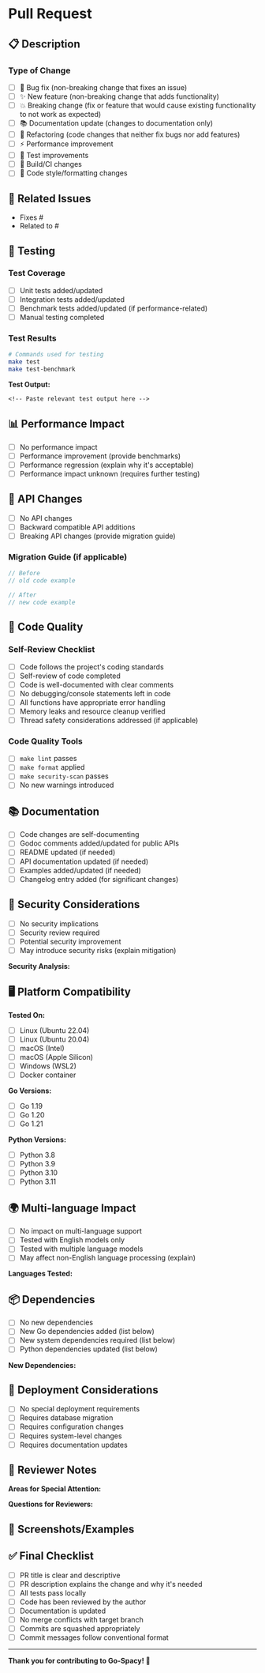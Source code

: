 # Pull Request

## 📋 Description

<!-- Provide a clear and concise description of what this PR does -->

### Type of Change

<!-- Mark the relevant option with an "x" -->

- [ ] 🐛 Bug fix (non-breaking change that fixes an issue)
- [ ] ✨ New feature (non-breaking change that adds functionality)
- [ ] 💥 Breaking change (fix or feature that would cause existing functionality to not work as expected)
- [ ] 📚 Documentation update (changes to documentation only)
- [ ] 🔧 Refactoring (code changes that neither fix bugs nor add features)
- [ ] ⚡ Performance improvement
- [ ] 🧪 Test improvements
- [ ] 🔨 Build/CI changes
- [ ] 🎨 Code style/formatting changes

## 🔗 Related Issues

<!-- Link to related issues using keywords like "Fixes", "Closes", "Resolves" -->
<!-- Example: Fixes #123, Closes #456 -->

- Fixes #<!-- issue number -->
- Related to #<!-- issue number -->

## 🧪 Testing

<!-- Describe how you tested your changes -->

### Test Coverage

- [ ] Unit tests added/updated
- [ ] Integration tests added/updated
- [ ] Benchmark tests added/updated (if performance-related)
- [ ] Manual testing completed

### Test Results

<!-- Provide test results or commands to verify the changes -->

```bash
# Commands used for testing
make test
make test-benchmark
```

**Test Output:**
```
<!-- Paste relevant test output here -->
```

## 📊 Performance Impact

<!-- If this PR affects performance, please provide benchmark results -->

- [ ] No performance impact
- [ ] Performance improvement (provide benchmarks)
- [ ] Performance regression (explain why it's acceptable)
- [ ] Performance impact unknown (requires further testing)

## 🔄 API Changes

<!-- If this PR changes the public API, describe the changes -->

- [ ] No API changes
- [ ] Backward compatible API additions
- [ ] Breaking API changes (provide migration guide)

### Migration Guide (if applicable)

<!-- Provide migration instructions for breaking changes -->

```go
// Before
// old code example

// After
// new code example
```

## 🏁 Code Quality

### Self-Review Checklist

- [ ] Code follows the project's coding standards
- [ ] Self-review of code completed
- [ ] Code is well-documented with clear comments
- [ ] No debugging/console statements left in code
- [ ] All functions have appropriate error handling
- [ ] Memory leaks and resource cleanup verified
- [ ] Thread safety considerations addressed (if applicable)

### Code Quality Tools

- [ ] `make lint` passes
- [ ] `make format` applied
- [ ] `make security-scan` passes
- [ ] No new warnings introduced

## 📚 Documentation

<!-- Check all that apply -->

- [ ] Code changes are self-documenting
- [ ] Godoc comments added/updated for public APIs
- [ ] README updated (if needed)
- [ ] API documentation updated (if needed)
- [ ] Examples added/updated (if needed)
- [ ] Changelog entry added (for significant changes)

## 🔐 Security Considerations

<!-- Describe any security implications of your changes -->

- [ ] No security implications
- [ ] Security review required
- [ ] Potential security improvement
- [ ] May introduce security risks (explain mitigation)

**Security Analysis:**
<!-- Describe any security considerations, potential vulnerabilities, or improvements -->

## 🖥️ Platform Compatibility

<!-- Check platforms where you've tested the changes -->

**Tested On:**

- [ ] Linux (Ubuntu 22.04)
- [ ] Linux (Ubuntu 20.04)
- [ ] macOS (Intel)
- [ ] macOS (Apple Silicon)
- [ ] Windows (WSL2)
- [ ] Docker container

**Go Versions:**

- [ ] Go 1.19
- [ ] Go 1.20
- [ ] Go 1.21

**Python Versions:**

- [ ] Python 3.8
- [ ] Python 3.9
- [ ] Python 3.10
- [ ] Python 3.11

## 🌍 Multi-language Impact

<!-- If your changes affect multi-language support -->

- [ ] No impact on multi-language support
- [ ] Tested with English models only
- [ ] Tested with multiple language models
- [ ] May affect non-English language processing (explain)

**Languages Tested:**
<!-- List language models tested if applicable -->

## 📦 Dependencies

<!-- Describe any dependency changes -->

- [ ] No new dependencies
- [ ] New Go dependencies added (list below)
- [ ] New system dependencies required (list below)
- [ ] Python dependencies updated (list below)

**New Dependencies:**
<!-- List any new dependencies and justify their inclusion -->

## 🚀 Deployment Considerations

<!-- Any special considerations for deployment -->

- [ ] No special deployment requirements
- [ ] Requires database migration
- [ ] Requires configuration changes
- [ ] Requires system-level changes
- [ ] Requires documentation updates

## 🎯 Reviewer Notes

<!-- Any specific areas you'd like reviewers to focus on -->

**Areas for Special Attention:**
<!-- Highlight complex logic, performance-critical sections, or areas you're uncertain about -->

**Questions for Reviewers:**
<!-- Any specific questions or concerns you have -->

## 📸 Screenshots/Examples

<!-- If applicable, add screenshots or example outputs -->

<!--
Example:
![Before](url-to-before-image)
![After](url-to-after-image)
-->

## ✅ Final Checklist

<!-- Verify before submitting -->

- [ ] PR title is clear and descriptive
- [ ] PR description explains the change and why it's needed
- [ ] All tests pass locally
- [ ] Code has been reviewed by the author
- [ ] Documentation is updated
- [ ] No merge conflicts with target branch
- [ ] Commits are squashed appropriately
- [ ] Commit messages follow conventional format

---

<!--
Additional Notes for Reviewers:
- Please check that the CI pipeline passes before approving
- For breaking changes, ensure migration path is clear
- For performance changes, verify benchmarks
- For new features, ensure adequate test coverage
-->

**Thank you for contributing to Go-Spacy! 🙏**